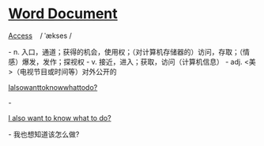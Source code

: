 # [Word Document](./)  


<p><a href=https://dictionary.cambridge.org/dictionary/english-chinese-simplified/Access>Access</a> &nbsp; &nbsp;/ ˈækses / &nbsp; &nbsp; <audio src=http://dict.youdao.com/dictvoice?type=0&audio=Access style="width:101px; height: 12px"></audio> </p> 
- n.  入口，通道；获得的机会，使用权；（对计算机存储器的）访问，存取；（情感）爆发，发作；探视权   
- v.  接近，进入；获取，访问（计算机信息）   
- adj.  &lt;美&gt;（电视节目或时间等）对外公开的  

<p><a href=https://dictionary.cambridge.org/spellcheck/english-chinese-simplified/?q=Ialsowanttoknowwhattodo?>Ialsowanttoknowwhattodo?</a> &nbsp; &nbsp;  &nbsp; &nbsp; <audio src=http://dict.youdao.com/dictvoice?type=0&audio=Ialsowanttoknowwhattodo%3F style="width:101px; height: 12px"></audio> </p> 
- 


<p><a href=https://dictionary.cambridge.org/spellcheck/english-chinese-simplified/?q=I+also+want+to+know+what+to+do?>I also want to know what to do?</a> &nbsp; &nbsp;  &nbsp; &nbsp; <audio src=http://dict.youdao.com/dictvoice?type=0&audio=I%20also%20want%20to%20know%20what%20to%20do%3F style="width:101px; height: 12px"></audio> </p> 
- 我也想知道该怎么做?
